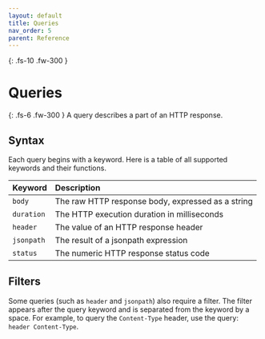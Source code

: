 ```yaml
---
layout: default
title: Queries
nav_order: 5
parent: Reference
---
```


{: .fs-10 .fw-300 }
# Queries

{: .fs-6 .fw-300 }
A query describes a part of an HTTP response.

## Syntax

Each query begins with a keyword. Here is a table of all supported keywords and their functions.

| Keyword | Description |
|:--------|:------------|
| `body` | The raw HTTP response body, expressed as a string |
| `duration` | The HTTP execution duration in milliseconds |
| `header` | The value of an HTTP response header |
| `jsonpath` | The result of a jsonpath expression |
| `status` | The numeric HTTP response status code |

## Filters

Some queries (such as `header` and `jsonpath`) also require a filter. The filter appears after the query keyword and is separated from the keyword by a space. For example, to query the `Content-Type` header, use the query: `header Content-Type`.